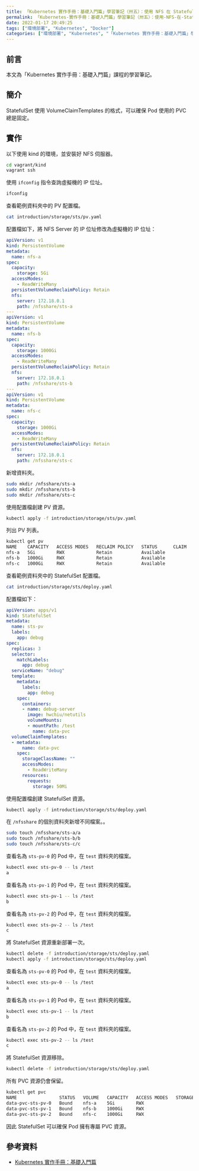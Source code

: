 ```yaml
---
title: 「Kubernetes 實作手冊：基礎入門篇」學習筆記（卅五）：使用 NFS 在 StatefulSet 資源
permalink: 「Kubernetes-實作手冊：基礎入門篇」學習筆記（卅五）：使用-NFS-在-StatefulSet-資源
date: 2022-01-17 20:49:25
tags: ["環境部署", "Kubernetes", "Docker"]
categories: ["環境部署", "Kubernetes", "「Kubernetes 實作手冊：基礎入門篇」學習筆記"]
---
```


## 前言

本文為「Kubernetes 實作手冊：基礎入門篇」課程的學習筆記。

## 簡介

StatefulSet 使用 VolumeClaimTemplates 的格式，可以確保 Pod 使用的 PVC 總是固定。

## 實作

以下使用 kind 的環境，並安裝好 NFS 伺服器。

```BASH
cd vagrant/kind
vagrant ssh
```

使用 `ifconfig` 指令查詢虛擬機的 IP 位址。

```BASH
ifconfig
```

查看範例資料夾中的 PV 配置檔。

```BASH
cat introduction/storage/sts/pv.yaml
```

配置檔如下，將 NFS Server 的 IP 位址修改為虛擬機的 IP 位址：

```YAML
apiVersion: v1
kind: PersistentVolume
metadata:
  name: nfs-a
spec:
  capacity:
    storage: 5Gi
  accessModes:
    - ReadWriteMany
  persistentVolumeReclaimPolicy: Retain
  nfs:
    server: 172.18.0.1
    path: /nfsshare/sts-a
---
apiVersion: v1
kind: PersistentVolume
metadata:
  name: nfs-b
spec:
  capacity:
    storage: 1000Gi
  accessModes:
    - ReadWriteMany
  persistentVolumeReclaimPolicy: Retain
  nfs:
    server: 172.18.0.1
    path: /nfsshare/sts-b
---
apiVersion: v1
kind: PersistentVolume
metadata:
  name: nfs-c
spec:
  capacity:
    storage: 1000Gi
  accessModes:
    - ReadWriteMany
  persistentVolumeReclaimPolicy: Retain
  nfs:
    server: 172.18.0.1
    path: /nfsshare/sts-c
```

新增資料夾。

```BASH
sudo mkdir /nfsshare/sts-a
sudo mkdir /nfsshare/sts-b
sudo mkdir /nfsshare/sts-c
```

使用配置檔創建 PV 資源。

```BASH
kubectl apply -f introduction/storage/sts/pv.yaml
```

列出 PV 列表。

```BASH
kubectl get pv
NAME    CAPACITY   ACCESS MODES   RECLAIM POLICY   STATUS      CLAIM   STORAGECLASS   REASON   AGE
nfs-a   5Gi        RWX            Retain           Available                                   18s
nfs-b   1000Gi     RWX            Retain           Available                                   18s
nfs-c   1000Gi     RWX            Retain           Available                                   18s
```

查看範例資料夾中的 StatefulSet 配置檔。

```BASH
cat introduction/storage/sts/deploy.yaml
```

配置檔如下：

```YAML
apiVersion: apps/v1
kind: StatefulSet
metadata:
  name: sts-pv
  labels:
    app: debug
spec:
  replicas: 3
  selector:
    matchLabels:
      app: debug
  serviceName: "debug"
  template:
    metadata:
      labels:
        app: debug
    spec:
      containers:
      - name: debug-server
        image: hwchiu/netutils
        volumeMounts:
        - mountPath: /test
          name: data-pvc
  volumeClaimTemplates:
  - metadata:
      name: data-pvc
    spec:
      storageClassName: ""
      accessModes:
        - ReadWriteMany
      resources:
        requests:
          storage: 50Mi
```

使用配置檔創建 StatefulSet 資源。

```BASH
kubectl apply -f introduction/storage/sts/deploy.yaml
```

在 `/nfsshare` 的個別資料夾新增不同檔案。。

```BASH
sudo touch /nfsshare/sts-a/a
sudo touch /nfsshare/sts-b/b
sudo touch /nfsshare/sts-c/c
```

查看名為 `sts-pv-0` 的 Pod 中，在 `test` 資料夾的檔案。

```BASH
kubectl exec sts-pv-0 -- ls /test
a
```

查看名為 `sts-pv-1` 的 Pod 中，在 `test` 資料夾的檔案。

```BASH
kubectl exec sts-pv-1 -- ls /test
b
```

查看名為 `sts-pv-2` 的 Pod 中，在 `test` 資料夾的檔案。

```BASH
kubectl exec sts-pv-2 -- ls /test
c
```

將 StatefulSet 資源重新部署一次。

```BASH
kubectl delete -f introduction/storage/sts/deploy.yaml
kubectl apply -f introduction/storage/sts/deploy.yaml
```

查看名為 `sts-pv-0` 的 Pod 中，在 `test` 資料夾的檔案。

```BASH
kubectl exec sts-pv-0 -- ls /test
a
```

查看名為 `sts-pv-1` 的 Pod 中，在 `test` 資料夾的檔案。

```BASH
kubectl exec sts-pv-1 -- ls /test
b
```

查看名為 `sts-pv-2` 的 Pod 中，在 `test` 資料夾的檔案。

```BASH
kubectl exec sts-pv-2 -- ls /test
c
```

將 StatefulSet 資源移除。

```BASH
kubectl delete -f introduction/storage/sts/deploy.yaml
```

所有 PVC 資源仍會保留。

```BASH
kubectl get pvc
NAME                STATUS   VOLUME   CAPACITY   ACCESS MODES   STORAGECLASS   AGE
data-pvc-sts-pv-0   Bound    nfs-a    5Gi        RWX                           16m
data-pvc-sts-pv-1   Bound    nfs-b    1000Gi     RWX                           5m11s
data-pvc-sts-pv-2   Bound    nfs-c    1000Gi     RWX                           3m42s
```

因此 StatefulSet 可以確保 Pod 擁有專屬 PVC 資源。

## 參考資料

- [Kubernetes 實作手冊：基礎入門篇](https://hiskio.com/courses/349/about)
